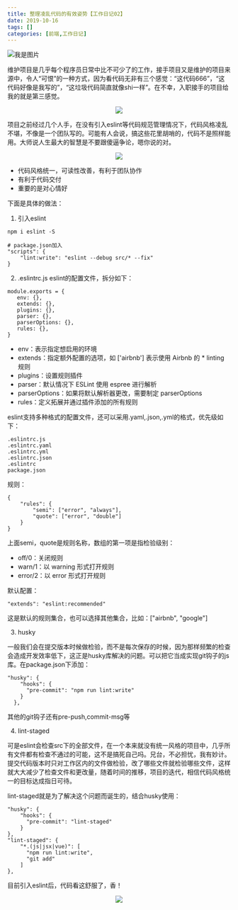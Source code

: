 ```yaml
---
title: 整理凌乱代码的有效姿势【工作日记02】
date: 2019-10-16
tags: []
categories: [前端,工作日记]
---
```


![我是图片](http://pic1.win4000.com/wallpaper/2017-11-08/5a029f14b63d2.jpg)

<!-- more -->


维护项目是几乎每个程序员日常中比不可少了的工作，接手项目又是维护的项目来源中，令人“可恨”的一种方式，因为看代码无非有三个感觉：“这代码666”，“这代码好像是我写的”，“这垃圾代码简直就像shi一样”。在不幸，入职接手的项目给我的就是第三感觉。

<center>
    <img src="http://m.qpic.cn/psb?/V12x89qA2LlAEO/3E.n2mb6NHBQwstynPaC3hvL4ig7oHJg186JAd4lS24!/b/dFIBAAAAAAAA&bo=8ADwAAAAAAARBzA!&rf=viewer_4"></img>
</center>

项目之前经过几个人手，在没有引入eslint等代码规范管理情况下，代码风格凌乱不堪，不像是一个团队写的。可能有人会说，搞这些花里胡哨的，代码不是照样能用。大师说人生最大的智慧是不要跟傻逼争论，嗯你说的对。

<center>
    <img src="http://m.qpic.cn/psb?/V12x89qA2LlAEO/*IjbziiGhkTxOMH6rqt7b2hg.eQytUUz4.zxDi*VWd8!/b/dL8AAAAAAAAA&bo=uADIAAAAAAARB0A!&rf=viewer_4"></img>
</center>


* 代码风格统一，可读性改善，有利于团队协作
* 有利于代码交付
* 重要的是对心情好

下面是具体的做法：
1. 引入eslint
```
npm i eslint -S

# package.json加入
"scripts": {
    "lint:write": "eslint --debug src/* --fix"
}
```
2. .eslintrc.js
eslint的配置文件，拆分如下：
```
module.exports = { 
   env: {}, 
   extends: {}, 
   plugins: {}, 
   parser: {}, 
   parserOptions: {}, 
   rules: {},
}
```
* env：表示指定想启用的环境
* extends：指定额外配置的选项，如 ['airbnb'] 表示使用 Airbnb 的 * linting 规则
* plugins：设置规则插件
* parser：默认情况下 ESLint 使用 espree 进行解析
* parserOptions：如果将默认解析器更改，需要制定 parserOptions
* rules：定义拓展并通过插件添加的所有规则

eslint支持多种格式的配置文件，还可以采用.yaml,.json,.yml的格式，优先级如下：
```
.eslintrc.js
.eslintrc.yaml
.eslintrc.yml
.eslintrc.json
.eslintrc
package.json
```

规则：
```
{
    "rules": {
        "semi": ["error", "always"],
        "quote": ["error", "double"]
    }
}
```
上面semi，quote是规则名称，数组的第一项是指检验级别：
* off/0：关闭规则
* warn/1：以 warning 形式打开规则
* error/2：以 error 形式打开规则

默认配置：
```
"extends": "eslint:recommended"
```
这是默认的规则集合，也可以选择其他集合，比如：["airbnb", "google"]

3. husky 

一般我们会在提交版本时候做检验，而不是每次保存的时候，因为那样频繁的检查会造成开发效率低下，这正是husky库解决的问题。可以把它当成实现git钩子的js库。在package.json下添加：
```
"husky": {
    "hooks": {
      "pre-commit": "npm run lint:write"
    }
  },
```
其他的git钩子还有pre-push,commit-msg等

4. lint-staged

可是eslint会检查src下的全部文件，在一个本来就没有统一风格的项目中，几乎所有文件都有检查不通过的可能，这不是搞死自己吗。兄台，不必担忧，我有妙计。提交代码版本时只对工作区内的文件做检验，改了哪些文件就检验哪些文件，这样就大大减少了检查文件和更改量，随着时间的推移，项目的迭代，相信代码风格统一的目标达成指日可待。

lint-staged就是为了解决这个问题而诞生的，结合husky使用：
```
"husky": {
    "hooks": {
      "pre-commit": "lint-staged"
    }
},
"lint-staged": {
    "*.(js|jsx|vue)": [
      "npm run lint:write",
      "git add"
    ]
},
```

目前引入eslint后，代码看这舒服了，香！

<center>
    <img src="http://m.qpic.cn/psb?/V12x89qA2LlAEO/ulbO*3Z4Svo1rZ.RcxsI0E6X4zjaAnduPZBWfZg2pg8!/b/dFIBAAAAAAAA&bo=8AC7AAAAAAADB2k!&rf=viewer_4"></img>
</center>

